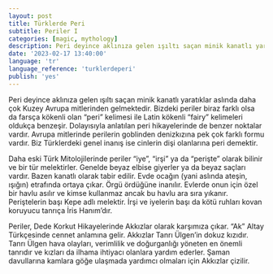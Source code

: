 ```yaml
---
layout: post
title: Türklerde Peri
subtitle: Periler I
categories: [magic, mythology]
description: Peri deyince aklınıza gelen ışıltı saçan minik kanatlı yaratıklar aslında daha çok Kuzey Avrupa mitlerinden gelmektedir. Bizdeki periler biraz farklı olsa da farsça kökenli olan “peri” kelimesi ile Latin kökenli “fairy” kelimeleri oldukça benzeşir. Dolayısıyla anlatılan peri hikayelerinde de benzer noktalar vardır.
date: '2023-02-17 13:40:00'
language: 'tr'
language_reference: 'turklerdeperi'
publish: 'yes'
---
```

Peri deyince aklınıza gelen ışıltı saçan minik kanatlı yaratıklar aslında daha çok Kuzey Avrupa mitlerinden gelmektedir. Bizdeki periler biraz farklı olsa da farsça kökenli olan “peri” kelimesi ile Latin kökenli “fairy” kelimeleri oldukça benzeşir. Dolayısıyla anlatılan peri hikayelerinde de benzer noktalar vardır.
Avrupa mitlerinde perilerin goblinden denizkızına pek çok farklı formu vardır. Biz Türklerdeki genel inanış ise cinlerin dişi olanlarına peri demektir.

Daha eski Türk Mitolojilerinde periler “iye”, “irşi” ya da “perişte” olarak bilinir ve bir tür melektirler. Genelde beyaz elbise giyerler ya da beyaz saçları vardır.  Bazen kanatlı olarak tabir edilir. Evde ocağın (yani aslında ateşin, ışığın) etrafında ortaya çıkar. Örgü ördüğüne inanılır. Evlerde onun için özel bir havlu asılır ve kimse kullanmaz ancak bu havlu ara sıra yıkanır. Periştelerin başı Kepe adlı melektir. İrşi ve iyelerin başı da kötü ruhları kovan koruyucu tanrıça İris Hanım’dır.

Periler, Dede Korkut Hikayelerinde Akkızlar olarak karşımıza çıkar. “Ak” Altay Türkçesinde cennet anlamına gelir. Akkızlar Tanrı Ülgen’in dokuz kızıdır. Tanrı Ülgen hava olayları, verimlilik ve doğurganlığı yöneten en önemli tanrıdır ve kızları da ilhama ihtiyacı olanlara yardım ederler. Şaman davullarına kamlara göğe ulaşmada yardımcı olmaları için Akkızlar çizilir.
